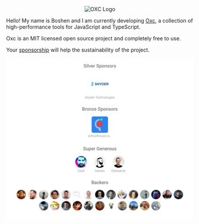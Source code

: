 <p align="center">
  <picture>
    <source media="(prefers-color-scheme: dark)" srcset="https://cdn.jsdelivr.net/gh/oxc-project/oxc-assets/preview-dark-bubbles.png" width="700">
    <img alt="OXC Logo" src="https://github.com/oxc-project/oxc-assets/raw/main/preview-white-bubbles.png" width="700">
  </picture>
</p>

Hello! My name is Boshen and I am currently developing [Oxc](https://oxc.rs), a collection of high-performance tools for JavaScript and TypeScript.

Oxc is an MIT licensed open source project and completely free to use.

Your [sponsorship](https://github.com/sponsors/Boshen) will help the sustainability of the project.

<p align="center">
  <a href="https://github.com/sponsors/Boshen">
    <img src="https://raw.githubusercontent.com/Boshen/sponsors/main/sponsors.svg" alt="My sponsors" />
  </a>
</p>
